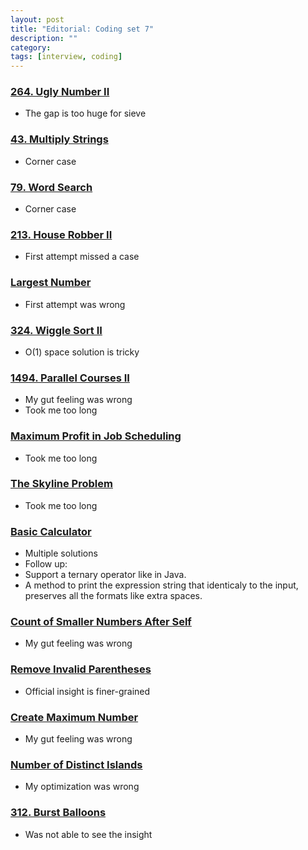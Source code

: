 ```yaml
---
layout: post
title: "Editorial: Coding set 7" 
description: ""
category: 
tags: [interview, coding]
---
```


### [264. Ugly Number II](https://leetcode.com/submissions/detail/367676856/)
* The gap is too huge for sieve

### [43. Multiply Strings](https://leetcode.com/submissions/detail/368061098/)
* Corner case

### [79. Word Search](https://leetcode.com/submissions/detail/368062488/)
* Corner case

### [213. House Robber II](https://leetcode.com/submissions/detail/368094280/)
* First attempt missed a case

### [Largest Number](https://leetcode.com/submissions/detail/368776640/)
* First attempt was wrong

### [324. Wiggle Sort II](https://leetcode.com/submissions/detail/368959248/)
* O(1) space solution is tricky

### [1494. Parallel Courses II](https://leetcode.com/submissions/detail/433925587/)
* My gut feeling was wrong
* Took me too long

### [Maximum Profit in Job Scheduling](https://leetcode.com/submissions/detail/432758949/)
* Took me too long

### [The Skyline Problem](https://leetcode.com/submissions/detail/420438950/)
* Took me too long

### [Basic Calculator](https://leetcode.com/submissions/detail/421171770/)
* Multiple solutions
* Follow up:
 * Support a ternary operator like in Java.
 * A method to print the expression string that identicaly to the input, preserves all the formats like extra spaces. 

### [Count of Smaller Numbers After Self](https://leetcode.com/submissions/detail/421476128/)
* My gut feeling was wrong

### [Remove Invalid Parentheses](https://leetcode.com/submissions/detail/421855381/)
* Official insight is finer-grained

### [Create Maximum Number](https://leetcode.com/submissions/detail/423839955/)
* My gut feeling was wrong

### [Number of Distinct Islands](https://leetcode.com/submissions/detail/429693515/)
* My optimization was wrong

### [312. Burst Balloons](https://leetcode.com/submissions/detail/424478447/)
* Was not able to see the insight
